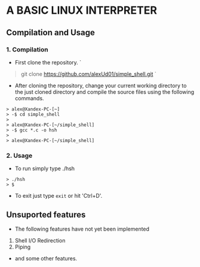 # A BASIC LINUX INTERPRETER
## Compilation and Usage
### 1. Compilation
* First clone the repository.
`
> git clone https://github.com/alexUd01/simple_shell.git
`
* After cloning the repository, change your current working directory to the just cloned directory and compile the source files using the following commands.
```
> alex@Xandex-PC-[~]
> -$ cd simple_shell
>
> alex@Xandex-PC-[~/simple_shell]
> -$ gcc *.c -o hsh
>
> alex@Xandex-PC-[~/simple_shell]
```

### 2. Usage
* To run simply type ./hsh
```
> ./hsh
> $
```
* To exit just type `exit` or hit 'Ctrl+D'.
## Unsuported features
* The following features have not yet been implemented
1. Shell I/O Redirection
2. Piping
* and some other features.